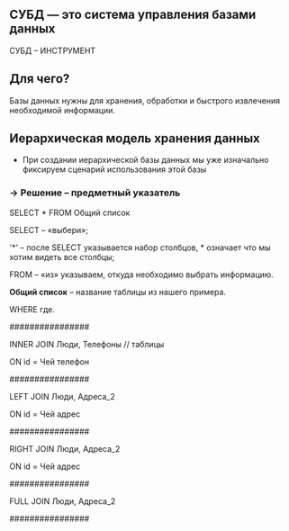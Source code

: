 ## CУБД — это система управления базами данных

CУБД – ИНСТРУМЕНТ

## Для чего?

Базы данных нужны для хранения,
обработки и быстрого извлечения
необходимой информации.

## Иерархическая модель хранения данных

* При создании иерархической базы
данных мы уже изначально фиксируем
сценарий использования этой базы

### -> Решение – предметный указатель


SELECT * FROM Общий список

SELECT – «выбери»;

'*' – после SELECT указывается набор столбцов, * означает что мы хотим видеть
 все столбцы;

FROM – «из» указываем, откуда необходимо выбрать информацию.

**Общий список** – название таблицы из нашего примера.

WHERE где.

################

INNER JOIN Люди, Телефоны // таблицы

ON id = Чей телефон

################

LEFT JOIN Люди, Адреса_2

ON id = Чей адрес

################

RIGHT JOIN Люди, Адреса_2

ON id = Чей адрес

################

FULL JOIN Люди, Адреса_2

################